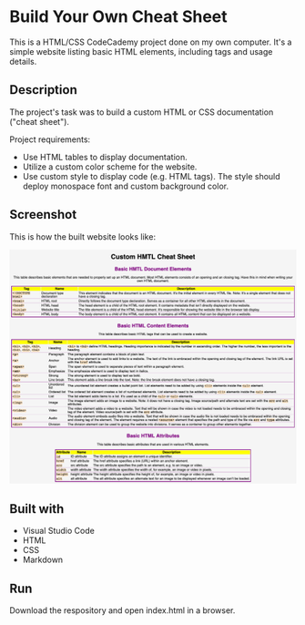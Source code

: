 # Build Your Own Cheat Sheet

This is a HTML/CSS CodeCademy project done on my own computer. It's a simple website listing basic HTML elements, including tags and usage details.

## Description
The project's task was to build a custom HTML or CSS documentation ("cheat sheet"). 

Project requirements:
* Use HTML tables to display documentation.
* Utilize a custom color scheme for the website.
* Use custom style to display code (e.g. HTML tags). The style should deploy monospace font and custom background color. 

## Screenshot
This is how the built website looks like:

![website screenshot](./img/build-your-own-cheat-sheet-built.jpeg)

## Built with

* Visual Studio Code
* HTML
* CSS
* Markdown

## Run
Download the respository and open index.html in a browser. 




